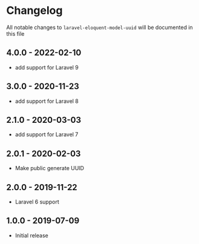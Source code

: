 # Changelog

All notable changes to `laravel-eloquent-model-uuid` will be documented in this file


## 4.0.0 - 2022-02-10

- add support for Laravel 9

## 3.0.0 - 2020-11-23

- add support for Laravel 8

## 2.1.0 - 2020-03-03

- add support for Laravel 7

## 2.0.1 - 2020-02-03

- Make public generate UUID

## 2.0.0 - 2019-11-22

- Laravel 6 support

## 1.0.0 - 2019-07-09

- Initial release

